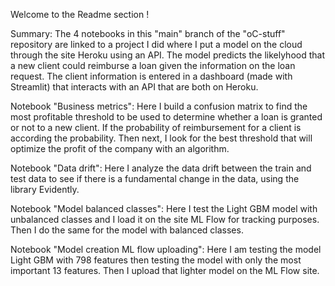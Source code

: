Welcome to the Readme section !

Summary: The 4 notebooks in this "main" branch of the "oC-stuff" repository are linked to a project I did where I put a model on the cloud through the site Heroku using an API. The model predicts the likelyhood that a new client could reimburse a loan given the information on the loan request. The client information is entered in a dashboard (made with Streamlit) that interacts with an API that are both on Heroku.

Notebook "Business metrics":
Here I build a confusion matrix to find the most profitable threshold to be used to determine whether a loan is granted or not to a new client. If the probability of reimbursement for a client is  according the probability. Then next, I look for the best threshold that will optimize the profit of the company with an algorithm.

Notebook "Data drift":
Here I analyze the data drift between the train and test data to see if there is a fundamental change in the data, using the library Evidently.

Notebook "Model balanced classes":
Here I test the Light GBM model with unbalanced classes and I load it on the site ML Flow for tracking purposes. Then I do the same for the model with balanced classes.

Notebook "Model creation ML flow uploading":
Here I am testing the model Light GBM with 798 features then testing the model with only the most important 13 features. Then I upload that lighter model on the ML Flow site.
